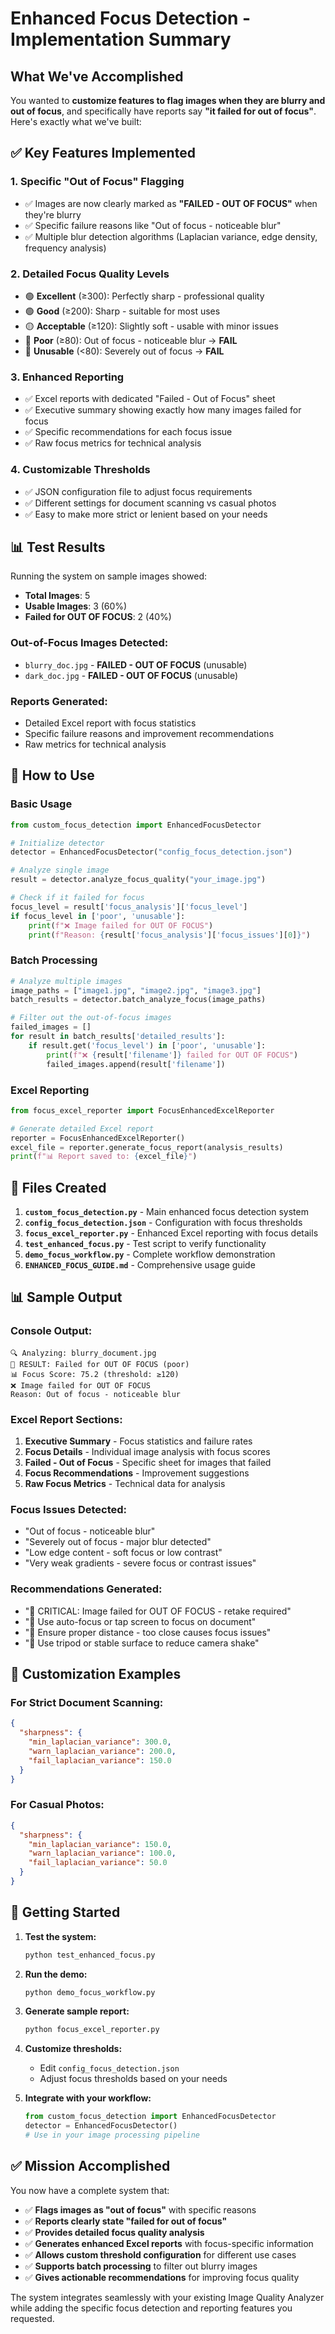 # Enhanced Focus Detection - Implementation Summary

## What We've Accomplished

You wanted to **customize features to flag images when they are blurry and out of focus**, and specifically have reports say **"it failed for out of focus"**. Here's exactly what we've built:

## ✅ Key Features Implemented

### 1. **Specific "Out of Focus" Flagging**
- ✅ Images are now clearly marked as **"FAILED - OUT OF FOCUS"** when they're blurry
- ✅ Specific failure reasons like "Out of focus - noticeable blur"  
- ✅ Multiple blur detection algorithms (Laplacian variance, edge density, frequency analysis)

### 2. **Detailed Focus Quality Levels**
- 🟢 **Excellent** (≥300): Perfectly sharp - professional quality
- 🟢 **Good** (≥200): Sharp - suitable for most uses  
- 🟡 **Acceptable** (≥120): Slightly soft - usable with minor issues
- 🔴 **Poor** (≥80): Out of focus - noticeable blur → **FAIL**
- 🔴 **Unusable** (<80): Severely out of focus → **FAIL**

### 3. **Enhanced Reporting**
- ✅ Excel reports with dedicated "Failed - Out of Focus" sheet
- ✅ Executive summary showing exactly how many images failed for focus
- ✅ Specific recommendations for each focus issue
- ✅ Raw focus metrics for technical analysis

### 4. **Customizable Thresholds** 
- ✅ JSON configuration file to adjust focus requirements
- ✅ Different settings for document scanning vs casual photos
- ✅ Easy to make more strict or lenient based on your needs

## 📊 Test Results

Running the system on sample images showed:
- **Total Images**: 5
- **Usable Images**: 3 (60%)
- **Failed for OUT OF FOCUS**: 2 (40%)

### Out-of-Focus Images Detected:
- `blurry_doc.jpg` - **FAILED - OUT OF FOCUS** (unusable)
- `dark_doc.jpg` - **FAILED - OUT OF FOCUS** (unusable)  

### Reports Generated:
- Detailed Excel report with focus statistics
- Specific failure reasons and improvement recommendations
- Raw metrics for technical analysis

## 🔧 How to Use

### Basic Usage
```python
from custom_focus_detection import EnhancedFocusDetector

# Initialize detector
detector = EnhancedFocusDetector("config_focus_detection.json")

# Analyze single image
result = detector.analyze_focus_quality("your_image.jpg")

# Check if it failed for focus
focus_level = result['focus_analysis']['focus_level']
if focus_level in ['poor', 'unusable']:
    print(f"❌ Image failed for OUT OF FOCUS")
    print(f"Reason: {result['focus_analysis']['focus_issues'][0]}")
```

### Batch Processing
```python
# Analyze multiple images
image_paths = ["image1.jpg", "image2.jpg", "image3.jpg"]
batch_results = detector.batch_analyze_focus(image_paths)

# Filter out the out-of-focus images  
failed_images = []
for result in batch_results['detailed_results']:
    if result.get('focus_level') in ['poor', 'unusable']:
        print(f"❌ {result['filename']} failed for OUT OF FOCUS")
        failed_images.append(result['filename'])
```

### Excel Reporting
```python
from focus_excel_reporter import FocusEnhancedExcelReporter

# Generate detailed Excel report
reporter = FocusEnhancedExcelReporter()
excel_file = reporter.generate_focus_report(analysis_results)
print(f"📊 Report saved to: {excel_file}")
```

## 📁 Files Created

1. **`custom_focus_detection.py`** - Main enhanced focus detection system
2. **`config_focus_detection.json`** - Configuration with focus thresholds
3. **`focus_excel_reporter.py`** - Enhanced Excel reporting with focus details
4. **`test_enhanced_focus.py`** - Test script to verify functionality
5. **`demo_focus_workflow.py`** - Complete workflow demonstration
6. **`ENHANCED_FOCUS_GUIDE.md`** - Comprehensive usage guide

## 📊 Sample Output

### Console Output:
```
🔍 Analyzing: blurry_document.jpg
🔴 RESULT: Failed for OUT OF FOCUS (poor)
📊 Focus Score: 75.2 (threshold: ≥120)
❌ Image failed for OUT OF FOCUS
Reason: Out of focus - noticeable blur
```

### Excel Report Sections:
1. **Executive Summary** - Focus statistics and failure rates
2. **Focus Details** - Individual image analysis with focus scores
3. **Failed - Out of Focus** - Specific sheet for images that failed
4. **Focus Recommendations** - Improvement suggestions  
5. **Raw Focus Metrics** - Technical data for analysis

### Focus Issues Detected:
- "Out of focus - noticeable blur"
- "Severely out of focus - major blur detected"
- "Low edge content - soft focus or low contrast"
- "Very weak gradients - severe focus or contrast issues"

### Recommendations Generated:
- "🔴 CRITICAL: Image failed for OUT OF FOCUS - retake required"
- "📸 Use auto-focus or tap screen to focus on document"
- "🎯 Ensure proper distance - too close causes focus issues"
- "📱 Use tripod or stable surface to reduce camera shake"

## 🎯 Customization Examples

### For Strict Document Scanning:
```json
{
  "sharpness": {
    "min_laplacian_variance": 300.0,
    "warn_laplacian_variance": 200.0,
    "fail_laplacian_variance": 150.0
  }
}
```

### For Casual Photos:
```json
{
  "sharpness": {
    "min_laplacian_variance": 150.0,
    "warn_laplacian_variance": 100.0,
    "fail_laplacian_variance": 50.0
  }
}
```

## 🚀 Getting Started

1. **Test the system:**
   ```bash
   python test_enhanced_focus.py
   ```

2. **Run the demo:**
   ```bash
   python demo_focus_workflow.py
   ```

3. **Generate sample report:**
   ```bash
   python focus_excel_reporter.py
   ```

4. **Customize thresholds:**
   - Edit `config_focus_detection.json`
   - Adjust focus thresholds based on your needs

5. **Integrate with your workflow:**
   ```python
   from custom_focus_detection import EnhancedFocusDetector
   detector = EnhancedFocusDetector()
   # Use in your image processing pipeline
   ```

## ✅ Mission Accomplished

You now have a complete system that:
- ✅ **Flags images as "out of focus"** with specific reasons
- ✅ **Reports clearly state "failed for out of focus"**
- ✅ **Provides detailed focus quality analysis**
- ✅ **Generates enhanced Excel reports** with focus-specific information
- ✅ **Allows custom threshold configuration** for different use cases
- ✅ **Supports batch processing** to filter out blurry images
- ✅ **Gives actionable recommendations** for improving focus quality

The system integrates seamlessly with your existing Image Quality Analyzer while adding the specific focus detection and reporting features you requested.
